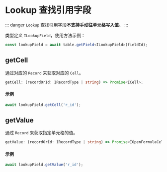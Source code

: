 # Lookup 查找引用字段
::: danger
`Lookup` 查找引用字段**不支持手动往单元格写入值**。
:::

类型定义 `ILookupField`，使用方法示例：
```typescript
const lookupField = await table.getField<ILookupField>(fieldId);
```

## getCell
通过对应的 `Record` 来获取对应的 `Cell`。

```typescript
getCell: (recordOrId: IRecordType | string) => Promise<ICell>;
```

#### 示例
```typescript
await lookupField.getCell('r_id');
```

## getValue
通过 `Record` 来获取指定单元格的值。

```typescript
getValue: (recordOrId: IRecordType | string) => Promise<IOpenFormulaCellValue>;
```

#### 示例
```typescript
await lookupField.getValue('r_id');
```
